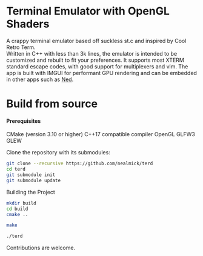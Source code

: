 # Terminal Emulator with OpenGL Shaders
A crappy terminal emulator based off suckless st.c and inspired by Cool Retro Term.  
Written in C++ with less than 3k lines, the emulator is intended to be customized and rebuilt to fit your preferences. It supports most XTERM standard escape codes, with good support for multiplexers and vim. The app is built with IMGUI for performant GPU rendering and can be embedded in other apps such as [Ned](https://github.com/nealmick/ned).


# Build from source
#### Prerequisites
CMake (version 3.10 or higher)
C++17 compatible compiler
OpenGL
GLFW3
GLEW

Clone the repository with its submodules:
```sh
git clone --recursive https://github.com/nealmick/terd
cd terd
git submodule init
git submodule update

```

Building the Project
```sh
mkdir build
cd build
cmake ..

make

./terd
```

Contributions are welcome.

